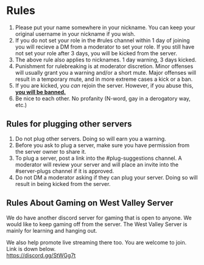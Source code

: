 # Rules
1. Please put your name somewhere in your nickname. You can keep your original username in your nickname if you wish.
2. If you do not set your role in the \#rules channel within 1 day of joining you will recieve a DM from a moderator to set your role. If you still have not set your role after 3 days, you will be kicked from the server.
3. The above rule also applies to nicknames. 1 day warning, 3 days kicked.
4. Punishment for rulebreaking is at moderator discretion. Minor offenses will usually grant you a warning and/or a short mute. Major offenses will result in a temporary mute, and in more extreme cases a kick or a ban.
5. If you are kicked, you *can* rejoin the server. However, if you abuse this, __<ins>you will be banned.</ins>__
6. Be nice to each other. No profanity \(N-word, gay in a derogatory way, etc.\)

## Rules for plugging other servers
1. Do not plug other servers. Doing so will earn you a warning.
2. Before you ask to plug a server, make sure you have permission from the server owner to share it.
3. To plug a server, post a link into the \#plug-suggestions channel. A moderator will review your server and will place an invite into the \#server-plugs channel if it is approved.
4. Do not DM a moderator asking if they can plug your server. Doing so will result in being kicked from the server.

## Rules About Gaming on West Valley Server
We do have another discord server for gaming that is open to anyone. We would like to keep gaming off from the server. The West Valley Server is mainly for learning and hanging out.  
  
We also help promote live streaming there too. You are welcome to join. Link is down below.  
https://discord.gg/StWGg7t

